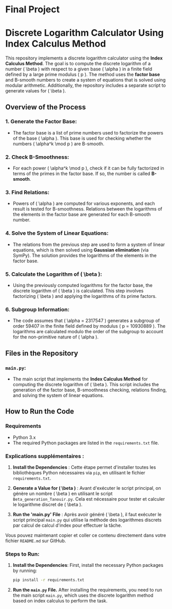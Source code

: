 # Final Project

# Discrete Logarithm Calculator Using Index Calculus Method

This repository implements a discrete logarithm calculator using the **Index Calculus Method**. The goal is to compute the discrete logarithm of a number \( \beta \) with respect to a given base \( \alpha \) in a finite field defined by a large prime modulus \( p \). The method uses the **factor base** and B-smooth numbers to create a system of equations that is solved using modular arithmetic. Additionally, the repository includes a separate script to generate values for \( \beta \).

## Overview of the Process

### 1. **Generate the Factor Base:**
   - The factor base is a list of prime numbers used to factorize the powers of the base \( \alpha \). This base is used for checking whether the numbers \( \alpha^k \mod p \) are B-smooth.
   
### 2. **Check B-Smoothness:**
   - For each power \( \alpha^k \mod p \), check if it can be fully factorized in terms of the primes in the factor base. If so, the number is called **B-smooth**.
   
### 3. **Find Relations:**
   - Powers of \( \alpha \) are computed for various exponents, and each result is tested for B-smoothness. Relations between the logarithms of the elements in the factor base are generated for each B-smooth number.

### 4. **Solve the System of Linear Equations:**
   - The relations from the previous step are used to form a system of linear equations, which is then solved using **Gaussian elimination** (via SymPy). The solution provides the logarithms of the elements in the factor base.

### 5. **Calculate the Logarithm of \( \beta \):**
   - Using the previously computed logarithms for the factor base, the discrete logarithm of \( \beta \) is calculated. This step involves factorizing \( \beta \) and applying the logarithms of its prime factors.

### 6. **Subgroup Information:**
   - The code assumes that \( \alpha = 2317547 \) generates a subgroup of order 59407 in the finite field defined by modulus \( p = 10930889 \). The logarithms are calculated modulo the order of the subgroup to account for the non-primitive nature of \( \alpha \).

## Files in the Repository

###  **`main.py`**:
   - The main script that implements the **Index Calculus Method** for computing the discrete logarithm of \( \beta \). This script includes the generation of the factor base, B-smoothness checking, relations finding, and solving the system of linear equations.
   
## How to Run the Code

### Requirements
- Python 3.x
- The required Python packages are listed in the `requirements.txt` file.




### Explications supplémentaires :
1. **Install the Dependencies** : Cette étape permet d'installer toutes les bibliothèques Python nécessaires via `pip`, en utilisant le fichier `requirements.txt`.

2. **Generate a Value for \( \beta \)** : Avant d'exécuter le script principal, on génère un nombre \( \beta \) en utilisant le script `Beta_generation_Tanouir.py`. Cela est nécessaire pour tester et calculer le logarithme discret de \( \beta \).

3. **Run the 'main.py' File** : Après avoir généré \( \beta \), il faut exécuter le script principal `main.py` qui utilise la méthode des logarithmes discrets par calcul de calcul d'index pour effectuer la tâche.

Vous pouvez maintenant copier et coller ce contenu directement dans votre fichier `README.md` sur GitHub.

### Steps to Run:

1. **Install the Dependencies**:
   First, install the necessary Python packages by running:
   ```bash
   pip install -r requirements.txt

2. **Run the `main.py` File.** After installing the requirements, you need to run the main script `main.py`, which uses the discrete logarithm method based on index calculus to perform the task.






